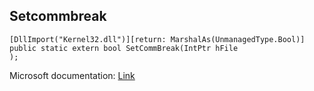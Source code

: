 ## Setcommbreak

```
[DllImport("Kernel32.dll")][return: MarshalAs(UnmanagedType.Bool)]
public static extern bool SetCommBreak(IntPtr hFile
);
```

Microsoft documentation: [Link](https://docs.microsoft.com/en-us/windows/win32/api/winbase/nf-winbase-setcommbreak)

